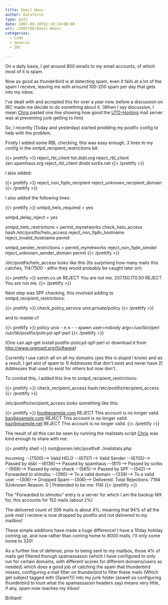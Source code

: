 ```yaml
---
title: Email Woes
author: Dataforce
type: post
date: 2007-08-18T01:10:19+00:00
url: /2007/08/Email-Woes/
categories:
  - Code
  - General
  - IRC

---
```

On a daily basis, I get around 800 emails to my email accounts, of which most of it is spam.

Now as good as thunderbird is at detecting spam, even it fails at a lot of the spam I recieve, leaving me with arround 100-200 spam per day that gets into my inbox.

I've dealt with and accepted this for over a year now, before a discussion on IRC made me decide to do something about it. (When I say discussion, I mean [Chris](http://www.md87.co.uk) pasted one line showing how good the [UTD-Hosting](http://utd-hosting.com) mail server was at preventing junk getting to him)

So, I recently (Today and yesterday) started prodding my postfix config to help with the problem.

Firstly I added some RBL checking, this was easy enough, 3 lines to my config in the smtpd\_recipient\_restrictions bit:

{{< prettify >}}
    reject_rbl_client list.dsbl.org
    reject_rbl_client zen.spamhaus.org
    reject_rbl_client dnsbl.sorbs.net
{{< /prettify >}}

I also added:

{{< prettify >}}
    reject_non_fqdn_recipient
    reject_unknown_recipient_domain
{{< /prettify >}}

I also added the following lines:

{{< prettify >}}
smtpd_helo_required = yes

smtpd_delay_reject = yes

smtpd_helo_restrictions =
    permit_mynetworks
    check_helo_access hash:/etc/postfix/helo_access
    reject_non_fqdn_hostname
    reject_invalid_hostname
    permit

smtpd_sender_restrictions =
    permit_mynetworks
    reject_non_fqdn_sender
    reject_unknown_sender_domain
    permit
{{< /prettify >}}

/etc/postfix/helo_access looks like this (Its surprising how many mails this catches, 114/7500 - altho they would probably be caught later on):

{{< prettify >}}
soren.co.uk            REJECT You are not me.
207.150.170.50         REJECT You are not me.
{{< /prettify >}}

Next step was SPF checking, this involved adding to smtpd\_recipient\_restrictions:

{{< prettify >}}
check_policy_service unix:private/policy
{{< /prettify >}}

and to master.cf

{{< prettify >}}
policy  unix  -       n       n       -       -       spawn
        user=nobody argv=/usr/bin/perl /usr/lib/postfix/policyd-spf-perl
{{< /prettify >}}

(One can apt-get install postfix-policyd-spf-perl or download it from http://www.openspf.org/Software)

Currently I use catch-all on all my domains (yes this is stupid I know) and as a result, I get alot of spam to 1) Addresses that don't exist and never have 2) Addresses that used to exist for others but now don't.

To combat this, I added this line to smtpd\_recipient\_restrictions:

{{< prettify >}}
check_recipient_access hash:/etc/postfix/recipient_access
{{< /prettify >}}

/etc/postfix/recipient_access looks something like this:

{{< prettify >}}
foo@example.com REJECT This account is no longer valid.
bar@example.com REJECT This account is no longer valid.
baz@example.net REJECT This account is no longer valid.
{{< /prettify >}}

The result of all this can be seen by running the mailstats script [Chris](http://www.md87.co.uk) was kind enough to share with me:

{{< prettify shell >}}
root@soren:/etc/postfix# ./mailstats.php

Incoming --(7500)--> Valid HELO --(6707)--> Valid Sender --(6705)--> Passed by dsbl --(6136)--> Passed by spamhaus --(811)--> Passed by sorbs --(568)--> Passed by relay check --(565)--> Passed by SPF --(542)--> Forwarded to shinobu --(390)--> To a valid domain --(339)--> To a valid user --(306)--> Dropped Spam --(306)--> Delivered.
Total Rejections: 7194 (Unknown Reason: 0 | Pretended to be me: 114)
{{< /prettify >}}

The "Forwarded to shinobu" entry is a server for which I am the backup MX for, this accounts for 152 mails (about 2%)

The delivered count of 306 mails is about 4%, meaning that 94% of all the junk mail I recieve is now dropped by postfix and not delivered to my mailbox!

These simple additions have made a huge difference! I have a 10day holiday coming up, and now rather than coming home to 8000 mails, I'll only come home to 320!

As a further line of defense, prior to being sent to my mailbox, those 4% of mails get filtered thorugh spamassassin (which I have configured to only run for certain domains, with different scores for different domains/users as needed) which does a good job of catching the spam that thunderbird misses, configuring a mail filter on thunderbird to filter these mails (Which get subject tagged with {Spam?}) into my junk folder (aswell as configuring thunderbird to trust what the spamassassin headers say) means very little, if any, spam now reaches my inbox!

Brilliant!
